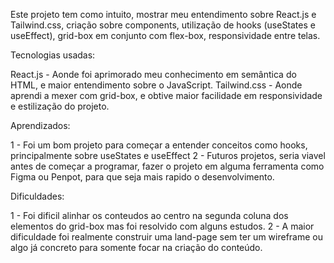 Este projeto tem como intuito, mostrar meu entendimento sobre React.js e Tailwind.css, criação sobre components, utilização de hooks (useStates e useEffect), grid-box em conjunto com flex-box, responsividade entre telas.


Tecnologias usadas:

React.js - Aonde foi aprimorado meu conhecimento em semântica do HTML, e maior entendimento sobre o JavaScript.
Tailwind.css - Aonde aprendi a mexer com grid-box, e obtive maior facilidade em responsividade e estilização do projeto.

Aprendizados:

1 - Foi um bom projeto para começar a entender conceitos como hooks, principalmente sobre useStates e useEffect
2 - Futuros projetos, seria viavel antes de começar a programar, fazer o projeto em alguma ferramenta como Figma ou Penpot, para que seja mais rapido o desenvolvimento.

Dificuldades:

1 - Foi dificil alinhar os conteudos ao centro na segunda coluna dos elementos do grid-box mas foi resolvido com alguns estudos.
2 - A maior dificuldade foi realmente construir uma land-page sem ter um wireframe ou algo já concreto para somente focar na criação do conteúdo.
